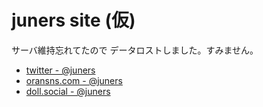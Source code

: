 # juners site (仮)

サーバ維持忘れてたので データロストしました。すみません。

* [twitter - @juners](https://twitter.com/juners)
* [oransns.com - @juners](https://oransns.com/@juners)
* [doll.social - @juners](https://doll.social/@juners)
